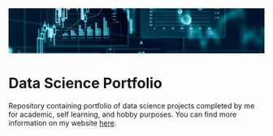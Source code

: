 <div align="center"><img src="images/header.png"></div>


# Data Science Portfolio
Repository containing portfolio of data science projects completed by me for academic, self learning, and hobby purposes.
You can find more information on my website [here](https://afshin.pro/).




